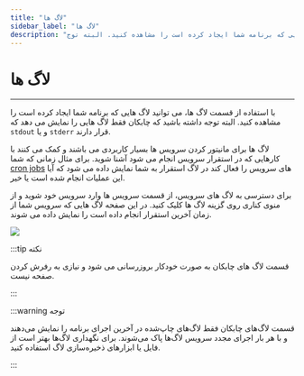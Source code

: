 ```yaml
---
title: "لاگ ها"
sidebar_label: "لاگ ها"
description: "با استفاده از قسمت لاگ ها، می توانید لاگ هایی که برنامه شما ایجاد کرده است را مشاهده کنید. البته توج"
---
```


# لاگ ها
---

با استفاده از قسمت لاگ ها، می توانید لاگ هایی که برنامه شما ایجاد کرده است را مشاهده کنید. البته توجه داشته باشید که چابکان فقط لاگ هایی را نمایش می دهد که `stdout` و یا `stderr` قرار دارند.

لاگ ها برای مانیتور کردن سرویس ها بسیار کاربردی می باشند و کمک می کنند با کارهایی که در استقرار سرویس انجام می شود آشنا شوید. برای مثال زمانی که شما [cron jobs](https://docs.chabokan.net/features/etc/cron-job/) های سرویس را فعال کند در لاگ استقرار به شما نمایش داده می شود که آیا این عملیات انجام شده است یا خیر.

برای دسترسی به لاگ های سرویس، از قسمت سرویس ها وارد سرویس خود شوید و از منوی کناری روی گزینه لاگ ها کلیک کنید. در این صفحه لاگ هایی که سرویس شما از زمان آخرین استقرار انجام داده است را نمایش داده می شوند.

![](https://s1.chabokan.net/docs/gifs/service/log.gif)

:::tip نکته

قسمت لاگ های چابکان به صورت خودکار بروزرسانی می شود و نیازی به رفرش کردن صفحه نیست.

:::

:::warning توجه

قسمت لاگ‌های چابکان فقط لاگ‌های چاپ‌شده در آخرین اجرای برنامه را نمایش می‌دهند و با هر بار اجرای مجدد سرویس لاگ‌ها پاک می‌شوند. برای نگهداری لاگ‌ها بهتر است از فایل‌ یا ابزارهای ذخیره‌سازی لاگ استفاده کنید.

:::

